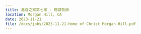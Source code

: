 ```yaml
---
title: 基督之家第七家 - 聘請牧師
location: Morgan Hill, CA
date: 2023-11-21    
file: /docs/jobs/2023-11-21-Home of Christ Morgan Hill.pdf
---
```

